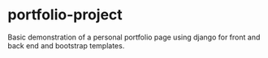 # portfolio-project

Basic demonstration of a personal portfolio page using django for front and back end and bootstrap templates.
